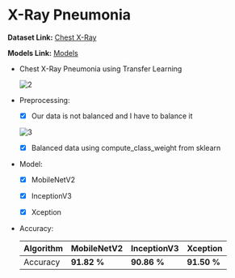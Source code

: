 # X-Ray Pneumonia 

  **Dataset Link:** [Chest X-Ray](https://www.kaggle.com/paultimothymooney/chest-xray-pneumonia)
  
  **Models Link:** [Models](https://drive.google.com/drive/folders/1C44lOwXWsS9uHxB5YyoyQk4kfOoCz96N?usp=sharing)

  - Chest X-Ray Pneumonia using Transfer Learning

    ![2](https://user-images.githubusercontent.com/88143329/156312207-4279eafd-b6e1-4131-9288-a44fb2965304.png)

  - Preprocessing:
  
    - [x]  Our data is not balanced and I have to balance it
    
    ![3](https://user-images.githubusercontent.com/88143329/156312297-57caf4c2-192e-4429-ac78-46058d1ab06c.png)
    
    - [x] Balanced data using compute_class_weight from sklearn

  - Model:

    - [x]  MobileNetV2
    - [x]  InceptionV3
    - [x]  Xception


  - Accuracy:

    Algorithm | MobileNetV2 | InceptionV3 | Xception |
    ------------- | ------------- | ------------- | ------------- |
    Accuracy | **91.82 %** | **90.86 %** | **91.50 %**  |
    
    
